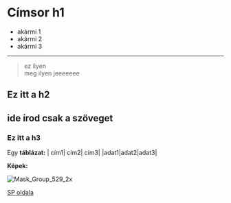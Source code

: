 # Címsor h1  
- akármi 1  
- akármi 2  
- akármi 3   
--- 
> ez ilyen   
> meg ilyen
> jeeeeeee 

## Ez itt a h2   
ide írod csak a szöveget   
---

### Ez itt a h3

Egy **táblázat:** 
| cím1| cím2| cím3|
|adat1|adat2|adat3|

**Képek:**

![Mask_Group_529_2x](https://github.com/user-attachments/assets/5b478179-c530-4858-8282-07a1bca73c58)

[SP oldala](https://sandorpeteer.github.io/tavkozles)
